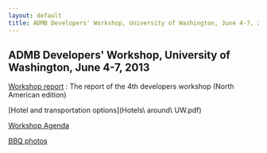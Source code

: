 ```yaml
---
layout: default
title: ADMB Developers' Workshop, University of Washington, June 4-7, 2013
---
```


ADMB Developers' Workshop, University of Washington, June 4-7, 2013
-------------------------------------------------------------------

[Workshop report](4thDevelopersWorkshopReport.pdf)
:  The report of the 4th developers workshop (North American edition)

[Hotel and transportation options](Hotels\ around\ UW.pdf)

[Workshop Agenda](June2013workshopagenda.pdf)

[BBQ photos](bbq-photos/)
